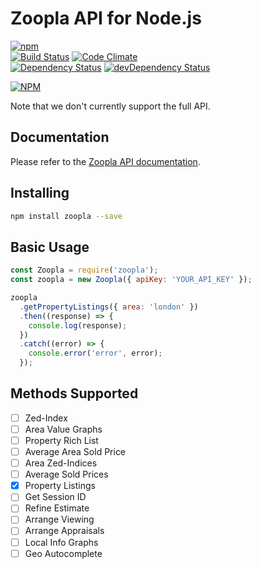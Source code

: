 # Zoopla API for Node.js

[![npm](https://img.shields.io/npm/v/zoopla.svg)](https://www.npmjs.com/package/zoopla)  
[![Build Status](https://travis-ci.org/AnthemisFoundry/zoopla.svg)](https://travis-ci.org/AnthemisFoundry/zoopla)
[![Code Climate](https://codeclimate.com/github/AnthemisFoundry/zoopla/badges/gpa.svg)](https://codeclimate.com/github/AnthemisFoundry/zoopla)  
[![Dependency Status](https://david-dm.org/AnthemisFoundry/zoopla.svg)](https://david-dm.org/AnthemisFoundry/zoopla)
[![devDependency Status](https://david-dm.org/AnthemisFoundry/zoopla/dev-status.svg)](https://david-dm.org/AnthemisFoundry/zoopla#info=devDependencies)

[![NPM](https://nodei.co/npm/zoopla.png?downloads=true&downloadRank=true)](https://nodei.co/npm/zoopla/)
 
Note that we don't currently support the full API.

## Documentation

Please refer to the [Zoopla API documentation](http://developer.zoopla.com/docs).

## Installing

```bash
npm install zoopla --save
```

## Basic Usage

```js
const Zoopla = require('zoopla');
const zoopla = new Zoopla({ apiKey: 'YOUR_API_KEY' });

zoopla
  .getPropertyListings({ area: 'london' })
  .then((response) => {
    console.log(response);
  })
  .catch((error) => {
    console.error('error', error);
  });
```

## Methods Supported

- [ ] Zed-Index
- [ ] Area Value Graphs
- [ ] Property Rich List
- [ ] Average Area Sold Price
- [ ] Area Zed-Indices
- [ ] Average Sold Prices
- [X] Property Listings
- [ ] Get Session ID
- [ ] Refine Estimate
- [ ] Arrange Viewing
- [ ] Arrange Appraisals
- [ ] Local Info Graphs
- [ ] Geo Autocomplete
